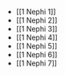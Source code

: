- [[1 Nephi 1]]
- [[1 Nephi 2]]
- [[1 Nephi 3]]
- [[1 Nephi 4]]
- [[1 Nephi 5]]
- [[1 Nephi 6]]
- [[1 Nephi 7]]